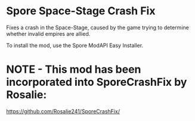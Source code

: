 # Spore Space-Stage Crash Fix  
Fixes a crash in the Space-Stage, caused by the game trying to determine whether invalid empires are allied.  

To install the mod, use the Spore ModAPI Easy Installer.

# NOTE - This mod has been incorporated into SporeCrashFix by Rosalie:
https://github.com/Rosalie241/SporeCrashFix/
